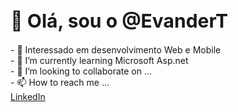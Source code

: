 
<!DOCTYPE html>
<html>
<head>

</head>
<body>
  <h1 style=" font-size:30px;">👋 Olá, sou o @EvanderT</h1>
  <div style="display:flex; flex-direction:column;">
    - 👀 Interessado em desenvolvimento Web e Mobile
    <br/>
    - 🌱 I’m currently learning Microsoft Asp.net
    <br/>
    - 💞️ I’m looking to collaborate on ...
    <br/>
    - 📫 How to reach me ...
  </div>

  <div class="socials">
      <a class="social-link" href="https://www.linkedin.com/in/evander-teixeira-148795196/">
        LinkedIn
      </a>
  </div>
  
<!---
EvanderT/EvanderT is a ✨ special ✨ repository because its `README.md` (this file) appears on your GitHub profile.
You can click the Preview link to take a look at your changes.
--->

</body>

</html>
